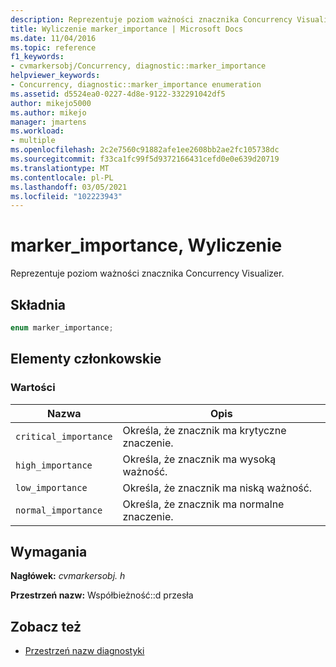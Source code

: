 ```yaml
---
description: Reprezentuje poziom ważności znacznika Concurrency Visualizer.
title: Wyliczenie marker_importance | Microsoft Docs
ms.date: 11/04/2016
ms.topic: reference
f1_keywords:
- cvmarkersobj/Concurrency, diagnostic::marker_importance
helpviewer_keywords:
- Concurrency, diagnostic::marker_importance enumeration
ms.assetid: d5524ea0-0227-4d8e-9122-332291042df5
author: mikejo5000
ms.author: mikejo
manager: jmartens
ms.workload:
- multiple
ms.openlocfilehash: 2c2e7560c91882afe1ee2608bb2ae2fc105738dc
ms.sourcegitcommit: f33ca1fc99f5d9372166431cefd0e0e639d20719
ms.translationtype: MT
ms.contentlocale: pl-PL
ms.lasthandoff: 03/05/2021
ms.locfileid: "102223943"
---
```

# <a name="marker_importance-enumeration"></a>marker_importance, Wyliczenie
Reprezentuje poziom ważności znacznika Concurrency Visualizer.

## <a name="syntax"></a>Składnia

```cpp
enum marker_importance;
```

## <a name="members"></a>Elementy członkowskie

### <a name="values"></a>Wartości

|Nazwa|Opis|
|----------|-----------------|
|`critical_importance`|Określa, że znacznik ma krytyczne znaczenie.|
|`high_importance`|Określa, że znacznik ma wysoką ważność.|
|`low_importance`|Określa, że znacznik ma niską ważność.|
|`normal_importance`|Określa, że znacznik ma normalne znaczenie.|

## <a name="requirements"></a>Wymagania
 **Nagłówek:** *cvmarkersobj. h*

 **Przestrzeń nazw:** Współbieżność::d przesła

## <a name="see-also"></a>Zobacz też
- [Przestrzeń nazw diagnostyki](../profiling/diagnostic-namespace.md)
